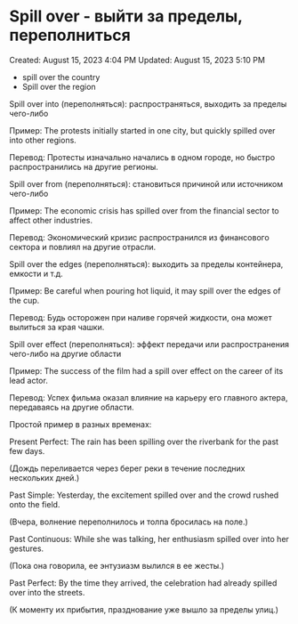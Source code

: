 # Spill over - выйти за пределы, переполниться

Created: August 15, 2023 4:04 PM
Updated: August 15, 2023 5:10 PM

- spill over the country
- Spill over the region

Spill over into (переполняться): распространяться, выходить за пределы чего-либо

Пример: The protests initially started in one city, but quickly spilled over into other regions.

Перевод: Протесты изначально начались в одном городе, но быстро распространились на другие регионы.

Spill over from (переполняться): становиться причиной или источником чего-либо

Пример: The economic crisis has spilled over from the financial sector to affect other industries.

Перевод: Экономический кризис распространился из финансового сектора и повлиял на другие отрасли.

Spill over the edges (переполняться): выходить за пределы контейнера, емкости и т.д.

Пример: Be careful when pouring hot liquid, it may spill over the edges of the cup.

Перевод: Будь осторожен при наливе горячей жидкости, она может вылиться за края чашки.

Spill over effect (переполняться): эффект передачи или распространения чего-либо на другие области

Пример: The success of the film had a spill over effect on the career of its lead actor.

Перевод: Успех фильма оказал влияние на карьеру его главного актера, передаваясь на другие области.

Простой пример в разных временах:

Present Perfect: The rain has been spilling over the riverbank for the past few days.

(Дождь переливается через берег реки в течение последних нескольких дней.)

Past Simple: Yesterday, the excitement spilled over and the crowd rushed onto the field.

(Вчера, волнение переполнилось и толпа бросилась на поле.)

Past Continuous: While she was talking, her enthusiasm spilled over into her gestures.

(Пока она говорила, ее энтузиазм вылился в ее жесты.)

Past Perfect: By the time they arrived, the celebration had already spilled over into the streets.

(К моменту их прибытия, празднование уже вышло за пределы улиц.)